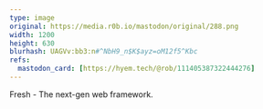 ```yaml
---
type: image
original: https://media.r0b.io/mastodon/original/288.png
width: 1200
height: 630
blurhash: UAGVv:bb3:n#^NbH9_n$K$ayz=oM12f5^Kbc
refs:
  mastodon_card: [https://hyem.tech/@rob/111405387322444276]
---
```


Fresh - The next-gen web framework.
